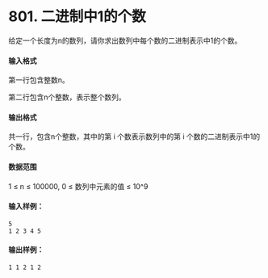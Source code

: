 # 801. 二进制中1的个数

给定一个长度为n的数列，请你求出数列中每个数的二进制表示中1的个数。

#### 输入格式

第一行包含整数n。

第二行包含n个整数，表示整个数列。

#### 输出格式

共一行，包含n个整数，其中的第 i 个数表示数列中的第 i 个数的二进制表示中1的个数。

#### 数据范围

1 ≤ n ≤ 100000,
0 ≤ 数列中元素的值 ≤ 10^9

#### 输入样例：

```
5
1 2 3 4 5
```

#### 输出样例：

```
1 1 2 1 2
```